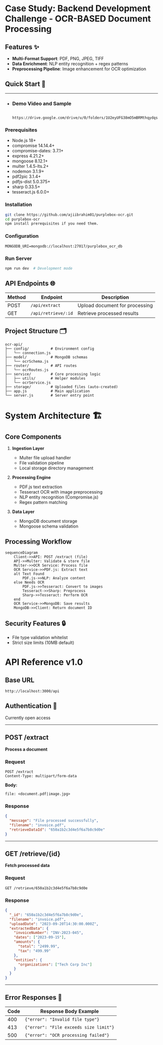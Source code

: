 # Case Study: Backend Development Challenge - OCR-BASED Document Processing

## Features ✨
- **Multi-Format Support**: PDF, PNG, JPEG, TIFF
- **Data Enrichment**: NLP entity recognition + regex patterns
- **Preprocessing Pipeline**: Image enhancement for OCR optimization

## Quick Start 🚀
---
- ### Demo Video and Sample
  ```
     https://drive.google.com/drive/u/0/folders/1U2eyUFG38mO5mBRMthqydqseeuIxvLho
  ```
### Prerequisites
- Node.js 18+
- compromise 14.14.4+
- compromise-dates: 3.7.1+
- express 4.21.2+
- mongoose 8.12.1+
- multer 1.4.5-lts.2+
- nodemon 3.1.9+
- pdf2pic 3.1.4+
- pdfjs-dist 5.0.375+
- sharp 0.33.5+
- tesseract.js 6.0.0+

### Installation
```bash
git clone https://github.com/ajiibrahim01/purplebox-ocr.git
cd purplebox-ocr
npm install prerequisites if you need them.
```

### Configuration
```
MONGODB_URI=mongodb://localhost:27017/purplebox_ocr_db
```

### Run Server
```bash
npm run dev  # Development mode
```

## API Endpoints 🌐

| Method | Endpoint          | Description                     |
|--------|-------------------|---------------------------------|
| POST   | `/api/extract`    | Upload document for processing  |
| GET    | `/api/retrieve/:id` | Retrieve processed results    |


## Project Structure 🗂️
```
ocr-api/
├── config/          # Environment config
│   └── connection.js
├── model/           # MongoDB schemas
│   └── ocrSchema.js
├── router/          # API routes
│   └── ocrRoutes.js
├── service/         # Core processing logic
│   ├── utils/       # Helper modules
│   └── ocrService.js
├── storage/         # Uploaded files (auto-created)
├── app.js           # Main application
└── server.js        # Server entry point
```

# System Architecture 🏗️

## Core Components
1. **Ingestion Layer**
   - Multer file upload handler
   - File validation pipeline
   - Local storage directory management

2. **Processing Engine**
   - PDF.js text extraction
   - Tesseract OCR with image preprocessing
   - NLP entity recognition (Compromise.js)
   - Regex pattern matching

3. **Data Layer**
   - MongoDB document storage
   - Mongoose schema validation

## Processing Workflow
```mermaid
sequenceDiagram
    Client->>API: POST /extract (file)
    API->>Multer: Validate & store file
    Multer->>OCR Service: Process file
    OCR Service->>PDF.js: Extract text
    alt Text Found
        PDF.js->>NLP: Analyze content
    else Needs OCR
        PDF.js->>Tesseract: Convert to images
        Tesseract->>Sharp: Preprocess
        Sharp->>Tesseract: Perform OCR
    end
    OCR Service->>MongoDB: Save results
    MongoDB->>Client: Return document ID
```

## Security Features 🔒
- File type validation whitelist
- Strict size limits (10MB default)


# API Reference v1.0

## Base URL
`http://localhost:3000/api`

## Authentication 🔐
Currently open access

---

## POST /extract
**Process a document**

### Request
```http
POST /extract
Content-Type: multipart/form-data
```

**Body:**
```form-data
file: <document.pdf|image.jpg>
```

### Response
```json
{
  "message": "File processed successfully",
  "filename": "invoice.pdf",
  "retrieveDataId": "650a1b2c3d4e5f6a7b8c9d0e"
}
```

---

## GET /retrieve/{id}
**Fetch processed data**

### Request
```http
GET /retrieve/650a1b2c3d4e5f6a7b8c9d0e
```

### Response
```json
{
  "_id": "650a1b2c3d4e5f6a7b8c9d0e",
  "filename": "invoice.pdf",
  "uploadDate": "2023-09-20T14:30:00.000Z",
  "extractedData": {
    "invoiceNumber": "INV-2023-045",
    "dates": ["2023-09-15"],
    "amounts": {
      "total": "2499.99",
      "tax": "499.99"
    },
    "entities": {
      "organizations": ["Tech Corp Inc"]
    }
  }
}
```

---

## Error Responses 🚨
| Code | Response Body Example                  |
|------|----------------------------------------|
| 400  | `{"error": "Invalid file type"}`       |
| 413  | `{"error": "File exceeds size limit"}` |
| 500  | `{"error": "OCR processing failed"}`   |
